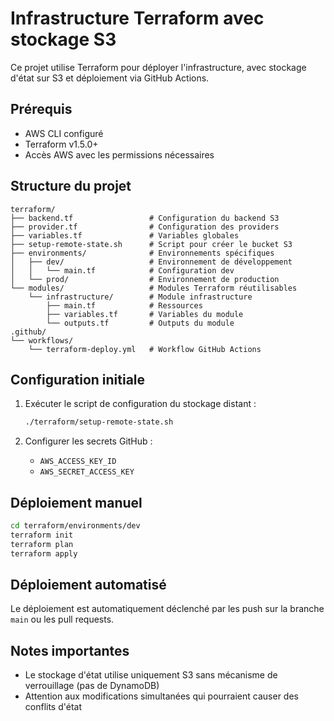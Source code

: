 # Infrastructure Terraform avec stockage S3

Ce projet utilise Terraform pour déployer l'infrastructure, avec stockage d'état sur S3 et déploiement via GitHub Actions.

## Prérequis

- AWS CLI configuré
- Terraform v1.5.0+
- Accès AWS avec les permissions nécessaires

## Structure du projet

```
terraform/
├── backend.tf                 # Configuration du backend S3
├── provider.tf                # Configuration des providers
├── variables.tf               # Variables globales
├── setup-remote-state.sh      # Script pour créer le bucket S3
├── environments/              # Environnements spécifiques
│   ├── dev/                   # Environnement de développement
│   │   └── main.tf            # Configuration dev
│   └── prod/                  # Environnement de production
└── modules/                   # Modules Terraform réutilisables
    └── infrastructure/        # Module infrastructure
        ├── main.tf            # Ressources
        ├── variables.tf       # Variables du module
        └── outputs.tf         # Outputs du module
.github/
└── workflows/
    └── terraform-deploy.yml   # Workflow GitHub Actions
```

## Configuration initiale

1. Exécuter le script de configuration du stockage distant :

   ```bash
   ./terraform/setup-remote-state.sh
   ```

2. Configurer les secrets GitHub :
   - `AWS_ACCESS_KEY_ID`
   - `AWS_SECRET_ACCESS_KEY`

## Déploiement manuel

```bash
cd terraform/environments/dev
terraform init
terraform plan
terraform apply
```

## Déploiement automatisé

Le déploiement est automatiquement déclenché par les push sur la branche `main` ou les pull requests.

## Notes importantes

- Le stockage d'état utilise uniquement S3 sans mécanisme de verrouillage (pas de DynamoDB)
- Attention aux modifications simultanées qui pourraient causer des conflits d'état
